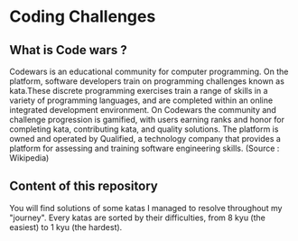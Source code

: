 # Coding Challenges
## What is Code wars ?
Codewars is an educational community for computer programming. On the platform, software developers train on programming challenges known as kata.These discrete programming exercises train a range of skills in a variety of programming languages, and are completed within an online integrated development environment. On Codewars the community and challenge progression is gamified, with users earning ranks and honor for completing kata, contributing kata, and quality solutions.
The platform is owned and operated by Qualified, a technology company that provides a platform for assessing and training software engineering skills. (Source : Wikipedia)

## Content of this repository
You will find solutions of some katas I managed to resolve throughout my "journey".
Every katas are sorted by their difficulties, from 8 kyu (the easiest) to 1 kyu (the hardest).
